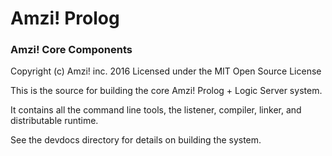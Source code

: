 # Amzi! Prolog
### Amzi! Core Components

Copyright (c) Amzi! inc. 2016
Licensed under the MIT Open Source License

This is the source for building the core Amzi! Prolog + Logic Server system.

It contains all the command line tools, the listener, compiler, linker, and distributable runtime.

See the devdocs directory for details on building the system.

